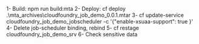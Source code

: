 1- Build: npm run build:mta
2- Deploy: cf deploy .\mta_archives\cloudfoundry_job_demo_0.0.1.mtar
3- cf update-service cloudfoundry_job_demo_jobscheduler -c '{\"enable-xsuaa-support\": true }'
4- Delete job-scheduler binding, rebind
5- cf restage cloudfoundry_job_demo_srv
6- Check sensitive data